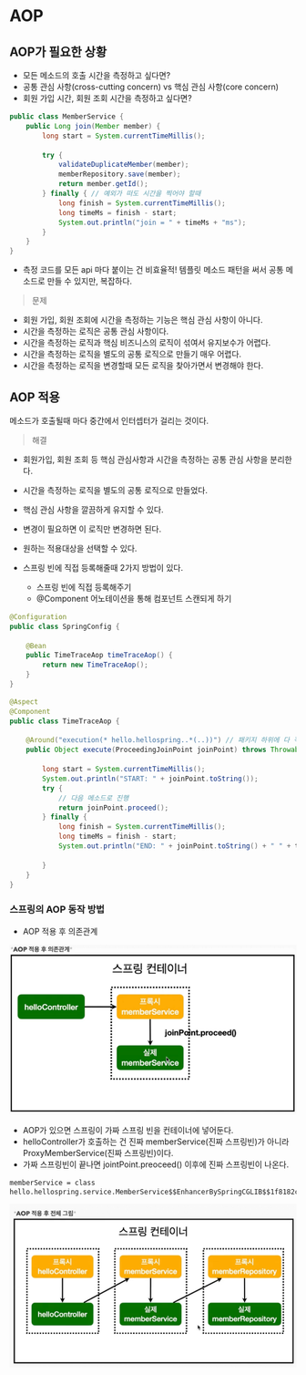 # AOP

## AOP가 필요한 상황
- 모든 메소드의 호출 시간을 측정하고 싶다면?
- 공통 관심 사항(cross-cutting concern) vs 핵심 관심 사항(core concern)
- 회원 가입 시간, 회원 조회 시간을 측정하고 싶다면?

```java
public class MemberService {
    public Long join(Member member) {
        long start = System.currentTimeMillis();

        try {
            validateDuplicateMember(member);
            memberRepository.save(member);
            return member.getId();
        } finally { // 예외가 떠도 시간을 찍어야 할때
            long finish = System.currentTimeMillis();
            long timeMs = finish - start;
            System.out.println("join = " + timeMs + "ms");
        }
    }
}
```
- 측정 코드를 모든 api 마다 붙이는 건 비효율적! 템플릿 메소드 패턴을 써서 공통 메소드로 만들 수 있지만, 복잡하다.

> 문제
- 회원 가입, 회원 조회에 시간을 측정하는 기능은 핵심 관심 사항이 아니다.
- 시간을 측정하는 로직은 공통 관심 사항이다.
- 시간을 측정하는 로직과 핵심 비즈니스의 로직이 섞여서 유지보수가 어렵다.
- 시간을 측정하는 로직을 별도의 공통 로직으로 만들기 매우 어렵다.
- 시간을 측정하는 로직을 변경할때 모든 로직을 찾아가면서 변경해야 한다.


## AOP 적용

메소드가 호출될때 마다 중간에서 인터셉터가 걸리는 것이다.

> 해결
- 회원가입, 회원 조회 등 핵심 관심사항과 시간을 측정하는 공통 관심 사항을 분리한다.
- 시간을 측정하는 로직을 별도의 공통 로직으로 만들었다.
- 핵심 관심 사항을 깔끔하게 유지할 수 있다.
- 변경이 필요하면 이 로직만 변경하면 된다.
- 원하는 적용대상을 선택할 수 있다.


- 스프링 빈에 직접 등록해줄때 2가지 방법이 있다.
  - 스프링 빈에 직접 등록해주기
  - @Component 어노테이션을 통해 컴포넌트 스캔되게 하기
  
```java
@Configuration
public class SpringConfig {

    @Bean
    public TimeTraceAop timeTraceAop() {
        return new TimeTraceAop();
    }
}
```

```java
@Aspect
@Component
public class TimeTraceAop {

    @Around("execution(* hello.hellospring..*(..))") // 패키지 하위에 다 적용하겠다는 의미
    public Object execute(ProceedingJoinPoint joinPoint) throws Throwable {

        long start = System.currentTimeMillis();
        System.out.println("START: " + joinPoint.toString());
        try {
            // 다음 메소드로 진행
            return joinPoint.proceed();
        } finally {
            long finish = System.currentTimeMillis();
            long timeMs = finish - start;
            System.out.println("END: " + joinPoint.toString() + " " + timeMs + "ms");

        }
    }
}
```

### 스프링의 AOP 동작 방법

- AOP 적용 후 의존관계

![img.png](aop1.png)

- AOP가 있으면 스프링이 가짜 스프링 빈을 컨테이너에 넣어둔다.
- helloController가 호출하는 건 진짜 memberService(진짜 스프링빈)가 아니라 ProxyMemberService(진짜 스프링빈)이다.
- 가짜 스프링빈이 끝나면 jointPoint.preoceed() 이후에 진짜 스프링빈이 나온다.

```
memberService = class hello.hellospring.service.MemberService$$EnhancerBySpringCGLIB$$1f8182c0
```

![img.png](aop2.png)